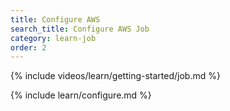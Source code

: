 ```yaml
---
title: Configure AWS
search_title: Configure AWS Job
category: learn-job
order: 2
---
```


{% include videos/learn/getting-started/job.md %}

{% include learn/configure.md %}
